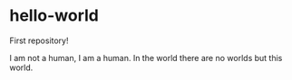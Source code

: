 # hello-world
First repository!

I am not a human, I am a human. In the world there are no worlds but this world.
